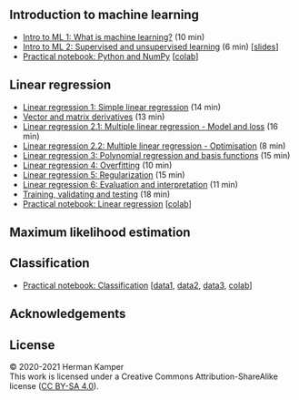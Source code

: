 
Introduction to machine learning
--------------------------------
- [Intro to ML 1: What is machine learning?](https://youtu.be/zVNmaVwistc) (10 min)
- [Intro to ML 2: Supervised and unsupervised learning](https://youtu.be/Ep0TIg88UtM) (6 min) [[slides](...)]
- [Practical notebook: Python and NumPy](practicals/python_numpy/python_numpy.ipynb) [[colab](https://colab.research.google.com/github/kamperh/data414/blob/main/practicals/python_numpy/python_numpy.ipynb)]


Linear regression
-----------------
- [Linear regression 1: Simple linear regression](https://youtu.be/L5-lxSGO9bM) (14 min)
- [Vector and matrix derivatives](https://youtu.be/FCWrduAxf-Q) (13 min)
- [Linear regression 2.1: Multiple linear regression - Model and loss](https://youtu.be/zu34zcyAFzU) (16 min)
- [Linear regression 2.2: Multiple linear regression - Optimisation](https://youtu.be/QHgjzFm6vnU) (8 min)
- [Linear regression 3: Polynomial regression and basis functions](https://youtu.be/TSFMepJbHa0) (15 min)
- [Linear regression 4: Overfitting](https://youtu.be/S7B3LQJrU0w) (10 min)
- [Linear regression 5: Regularization](https://youtu.be/Zojp8z8GD8c) (15 min)
- [Linear regression 6: Evaluation and interpretation](https://youtu.be/4hkZiGk66J8) (11 min)
- [Training, validating and testing](https://youtu.be/aXRDdjK-hI4) (18 min)
- [Practical notebook: Linear regression](practicals/linear_regression/data414_linear_regression.ipynb)
[[colab](https://colab.research.google.com/github/kamperh/data414/blob/main/practicals/linear_regression/data414_linear_regression.ipynb)]


Maximum likelihood estimation
-----------------------------


Classification
--------------
- [Practical notebook: Classification](practicals/classification/data414_classification.ipynb) [[data1](practicals/classification/admissions.csv), [data2](practicals/classification/default.csv), [data3](practicals/classification/microchip.csv), [colab](https://colab.research.google.com/github/kamperh/data414/blob/main/practicals/classification/data414_classification.ipynb)]


Acknowledgements
----------------



License
-------
&copy; 2020-2021 Herman Kamper  
This work is licensed under a Creative Commons Attribution-ShareAlike
license ([CC BY-SA 4.0](http://creativecommons.org/licenses/by-sa/4.0/)).
